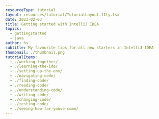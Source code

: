 ```yaml
---
resourceType: tutorial
layout: resources/tutorial/TutorialLayout.11ty.tsx
date: 2023-02-03
title: Getting started with IntelliJ IDEA
topics:
  - gettingstarted
  - java
author: hs
subtitle: My favourite tips for all new starters in IntelliJ IDEA
thumbnail: ./thumbnail.png
tutorialItems:
  - ./working-together/
  - ./learning-the-ide/
  - ./setting-up-the-env/
  - ./navigating-code/
  - ./finding-code/
  - ./reading-code/
  - ./understanding-code/
  - ./writing-code/
  - ./changing-code/
  - ./testing-code/
  - ./seeing-how-far-youve-come/
---
```

